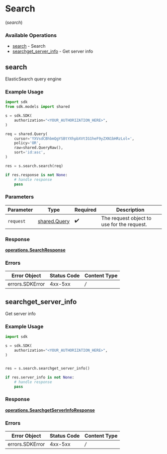 # Search
(*search*)

### Available Operations

* [search](#search) - Search
* [searchget_server_info](#searchget_server_info) - Get server info

## search

ElasticSearch query engine

### Example Usage

```python
import sdk
from sdk.models import shared

s = sdk.SDK(
    authorization="<YOUR_AUTHORIZATION_HERE>",
)

req = shared.Query(
    cursor='YXVsdCBhbmQgYSBtYXhpbXVtIG1heF9yZXN1bHRzLol=',
    policy='OR',
    raw=shared.QueryRaw(),
    sort='id:asc',
)

res = s.search.search(req)

if res.response is not None:
    # handle response
    pass

```

### Parameters

| Parameter                                    | Type                                         | Required                                     | Description                                  |
| -------------------------------------------- | -------------------------------------------- | -------------------------------------------- | -------------------------------------------- |
| `request`                                    | [shared.Query](../../models/shared/query.md) | :heavy_check_mark:                           | The request object to use for the request.   |


### Response

**[operations.SearchResponse](../../models/operations/searchresponse.md)**
### Errors

| Error Object    | Status Code     | Content Type    |
| --------------- | --------------- | --------------- |
| errors.SDKError | 4xx-5xx         | */*             |

## searchget_server_info

Get server info

### Example Usage

```python
import sdk

s = sdk.SDK(
    authorization="<YOUR_AUTHORIZATION_HERE>",
)


res = s.search.searchget_server_info()

if res.server_info is not None:
    # handle response
    pass

```


### Response

**[operations.SearchgetServerInfoResponse](../../models/operations/searchgetserverinforesponse.md)**
### Errors

| Error Object    | Status Code     | Content Type    |
| --------------- | --------------- | --------------- |
| errors.SDKError | 4xx-5xx         | */*             |
